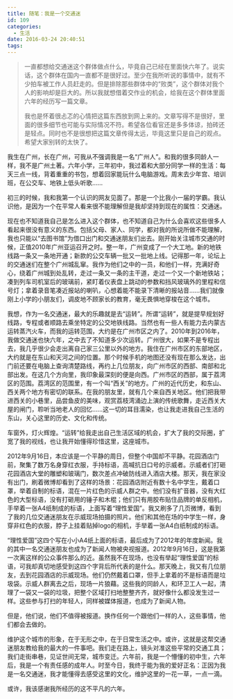 ```yaml
---
title: 随笔：我是一个交通迷
id: 109
categories:
  - 生活
date: 2016-03-24 20:40:51
tags:
---
```


> 一直都想给交通迷这个群体做点什么，毕竟自己已经在里面快六年了。说实话，这个群体在国内一直都不是很好过。至少在我所听说的事情中，就有不少拍车被工作人员赶走的。但是排除那些群体中的“败类”，这个群体对我个人的影响却是巨大的。所以我就想借着交作业的机会，给我在这个群体里面六年的经历写一篇文章。
> 
> 
> 我也是怀着很忐忑的心情把这篇东西放到网上来的。文章写得不是很好，里面的很多细节也可能与实际情况不符。希望各位看官还是多多体谅，拍砖还是轻点。同时也不是很想把这篇文章传得太远，毕竟这里只是自己的观点。希望大家别转的太快了。
<!--more-->

我生在广州，长在广州，可我从不强调我是一名“广州人”。和我的很多同龄人一样，我不是广州土著。六年小学，三年初中，我过着和大部分同学一样的生活：每天三点一线，背着重重的书包，想着回家能玩什么电脑游戏。周末去少年宫、培训班，在公交车、地铁上低头听歌……

初三的时候，我和我第一个认识的网友见面了。那是一个比我小一届的学霸。我认识他，是因为一个在平常人看来很不能理解但是我却坚持到现在的属性：交通迷。

现在也不知道我自己是怎么进入这个群体，也不知道自己为什么会喜欢这些很多人看起来很没有意义的东西。包括父母、家人、同学，都对我的所说所做不能理解，我也只能以“去图书馆”为借口出门和交通迷朋友们出去。刚开始关注城市交通的时候，正值2010年广州亚运召开之时。整一年，广州变成了一个大工地。新的地铁线路一条又一条地开通；新款的公交车辆一批又一批地上线。记得那一年，论坛上的交通迷们在整个广州城乱窜。我作为他们之中的一员，和他们一样，充满好奇心，绕着广州城到处乱转，走过一条又一条的主干道，走过一个又一个新地铁站；凑到列车司机室后的玻璃前，紧盯着仪表盘上跳动的参数和挡风玻璃外的里程和信号灯；拿着录音笔凑近报站的喇叭，心想着能不能录下清晰的报站音……我们就像刚上小学的小朋友们，调皮地不顾家长的教育，毫无畏惧地穿梭在这个城市。

我想，作为一名交通迷，最大的乐趣就是去“运转”。所谓“运转”，就是提早规划好线路，专程或者顺路去乘坐特定的公交地铁线路。当然也有一些人有能力去内蒙古运转蒸汽火车，而我的运转范围，大约是在广州市区之内了。2010年到2016年，我做交通迷也快六年，之中去了不知道多少次运转。广州很大，如果不是专程出去，我几乎很少会走出离自己家三公里以外的地方。我住在广州市区的东部地区，大约就是在东山和天河之间的位置。那个时候手机的地图还没有现在那么发达，出门前还要在电脑上查询清楚路线，再约上几位朋友，向广州市区的西部、南部和北部出发。在这几个方向里，我印象最深刻的便是向西。广州市区的西部，属于荔湾区的范围。荔湾区的范围里，有一个叫“西关”的地方。广州的近代历史，和东山、西关两个地方有密切的联系。在我的朋友里，就有几个来自西关地区。他们把我带进西关的小巷里，品尝鱼皮的美味，观赏荔枝湾涌边上演的传统歌舞，走近西关大屋的闸门，聆听当地老人的回忆……这一切的耳目濡染，也让我走进我自己生活的东山，关心这里的历史、文化和传统。

车窗外，灯火辉煌。“运转”给我走出自己生活区域的机会，扩大了我的交际圈，扩宽了我的视线，也让我开始懂得珍惜这里，这座城市。

2012年9月16日，本应该是一个平静的周日，但整个中国却不平静。花园酒店门前，聚集了数万名身穿红衣服，手持标语，高喊抗日口号的示威者。示威者们打砸花园酒店大堂的雕塑和玻璃门，数次差点冲破防线进入酒店大楼。那天，我在家没有出门，刷着微博却看到了这样的场景：花园酒店附近有数十名中学生，戴着口罩，举着自制的标语，混在一片红色的示威人群之中。他们没有扩音器，没有大红色的大型标语，没有打砸用的锤子和木棍；他们只有用胶布贴住品牌的单反相机，手举着一张A4纸制成的标语，上面写着“理性爱国”。我又刷多了几页微博，看到了我的几位交通迷朋友在示威现场拍摄的照片。他们和其他在场的中学生一样，身穿非红色的衣服，脖子上挂着贴掉logo的相机，手举着一张A4白纸制成的标语。

“理性爱国”这四个写在小小A4纸上面的标语，最后成为了2012年的年度新闻。我的其中一名交通迷朋友也成为了新闻人物被央视报道。2012年9月16日，这是我第一次离这样的公众事件那么的近。虽然我不在现场，也没有举起“理性爱国”的标语，可我却真切地感受到这四个字背后所代表的是什么。那天晚上，我又有几位朋友，去到花园酒店的示威现场。他们仍然戴着口罩，但手上拿着的不是标语而是垃圾袋。示威人群离去之后，现场一片狼藉。这些我的同龄人，和环卫工人一起，清理了一袋又一袋的垃圾，把整个区域打扫地整整齐齐，就好像什么都没发生过一样。这些参与打扫的年轻人，同样被媒体报道，也成为了新闻人物。

但是，他们说，他们不值得被报道。换作任何一个跟他们一样的人，这些事情，他们都会去做的。

维护这个城市的形象，在于无形之中，在于日常生活之中。或许，这就是这帮交通迷朋友教给我的最大的一件事吧。我们走在路上，镜头对准这些平常的交通工具；我们走街串巷，见证世间无常，城市变迁。六年前，我是一个懵懂的初中生，六年后，我是一个有责任感的成年人。时至今日，我终于能为我的爱好正名：正因为我是一名交通迷，我才能懂得去感受这里的文化，维护这里的一花一草，一点一滴。

或许，我该感谢我所经历的这不平凡的六年。